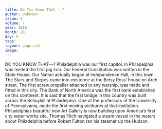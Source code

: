 ```yaml
---
title: Do You Know That - ?
author: Unknown
issue: 5
volume: 7
year: 1916
month: 26
day: V
tags:
layout: page.njk
image:
---
```

DO YOU KNOW THAT—?       Philadelphia was our first capitol.       In Philadelphia was melted the first pig iron.       Our Federal Constitution was written in the State House.       Our Nation actually began at Indepandence Hall, in this town.       The Stars and Stirpes came into existence at the Betsy Ross’ house on Arch street.       The first screw propeller attached to any warship, was made and fitted in this city.       The Bank of North America was the first bank established on this continent.       It is said that the first bridge in this country was built across the Schuykill at Philadelphia.       One of the professors of the University of Pennsylvania, made the first moving picthures at that institution.       Philadelphias beautiful new Art Gallery is now building upon America’s first city water works site.       Thomas Fitch navigated a steam vessel in the waters about Philadelphia before Robert Fulton ran his steamer up the Hudson.    




